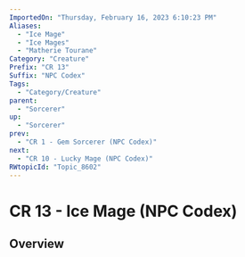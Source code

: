 ```yaml
---
ImportedOn: "Thursday, February 16, 2023 6:10:23 PM"
Aliases:
  - "Ice Mage"
  - "Ice Mages"
  - "Matherie Tourane"
Category: "Creature"
Prefix: "CR 13"
Suffix: "NPC Codex"
Tags:
  - "Category/Creature"
parent:
  - "Sorcerer"
up:
  - "Sorcerer"
prev:
  - "CR 1 - Gem Sorcerer (NPC Codex)"
next:
  - "CR 10 - Lucky Mage (NPC Codex)"
RWtopicId: "Topic_8602"
---
```

# CR 13 - Ice Mage (NPC Codex)
## Overview
